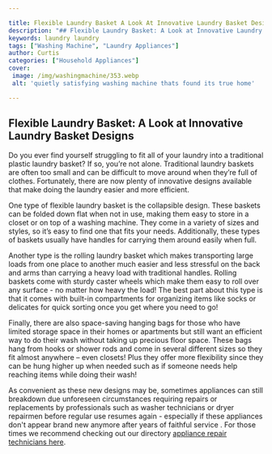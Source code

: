 ```yaml
---

title: Flexible Laundry Basket A Look At Innovative Laundry Basket Designs
description: "## Flexible Laundry Basket: A Look at Innovative Laundry Basket Designs...learn more"
keywords: laundry laundry
tags: ["Washing Machine", "Laundry Appliances"]
author: Curtis
categories: ["Household Appliances"]
cover: 
 image: /img/washingmachine/353.webp
 alt: 'quietly satisfying washing machine thats found its true home'

---
```


## Flexible Laundry Basket: A Look at Innovative Laundry Basket Designs
Do you ever find yourself struggling to fit all of your laundry into a traditional plastic laundry basket? If so, you’re not alone. Traditional laundry baskets are often too small and can be difficult to move around when they’re full of clothes. Fortunately, there are now plenty of innovative designs available that make doing the laundry easier and more efficient. 

One type of flexible laundry basket is the collapsible design. These baskets can be folded down flat when not in use, making them easy to store in a closet or on top of a washing machine. They come in a variety of sizes and styles, so it’s easy to find one that fits your needs. Additionally, these types of baskets usually have handles for carrying them around easily when full. 

Another type is the rolling laundry basket which makes transporting large loads from one place to another much easier and less stressful on the back and arms than carrying a heavy load with traditional handles. Rolling baskets come with sturdy caster wheels which make them easy to roll over any surface - no matter how heavy the load! The best part about this type is that it comes with built-in compartments for organizing items like socks or delicates for quick sorting once you get where you need to go! 

Finally, there are also space-saving hanging bags for those who have limited storage space in their homes or apartments but still want an efficient way to do their wash without taking up precious floor space. These bags hang from hooks or shower rods and come in several different sizes so they fit almost anywhere – even closets! Plus they offer more flexibility since they can be hung higher up when needed such as if someone needs help reaching items while doing their wash! 

 As convenient as these new designs may be, sometimes appliances can still breakdown due unforeseen circumstances requiring repairs or replacements by professionals such as washer technicians or dryer repairmen before regular use resumes again - especially if these appliances don't appear brand new anymore after years of faithful service . For those times we recommend checking out our directory [appliance repair technicians here](./pages/appliance-repair-technicians).
